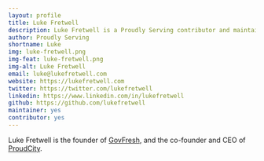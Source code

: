 ```yaml
---
layout: profile
title: Luke Fretwell
description: Luke Fretwell is a Proudly Serving contributor and maintainer.
author: Proudly Serving
shortname: Luke
img: luke-fretwell.png
img-feat: luke-fretwell.png
img-alt: Luke Fretwell
email: luke@lukefretwell.com
website: https://lukefretwell.com
twitter: https://twitter.com/lukefretwell
linkedin: https://www.linkedin.com/in/lukefretwell
github: https://github.com/lukefretwell
maintainer: yes
contributor: yes
---
```


Luke Fretwell is the founder of [GovFresh](https://govfresh.com), and the co-founder and CEO of [ProudCity](https://proudcity.com).


